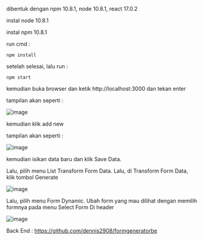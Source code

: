 dibentuk dengan npm 10.8.1, node 10.8.1, react 17.0.2

instal node 10.8.1

instal npm 10.8.1

run cmd :

```
npm install
```

setelah selesai, lalu run :
```
npm start
```

kemudian buka browser dan ketik http://localhost:3000 dan tekan enter

tampilan akan seperti :

![image](https://github.com/user-attachments/assets/746b0642-41b5-4dff-a12c-65137bdb92d4)

kemudian klik add new 

tampilan akan seperti :

![image](https://github.com/user-attachments/assets/0b7808de-f881-47e6-a653-a1336a097d58)

kemudian isikan data baru dan klik Save Data.

Lalu, pilih menu List Transform Form Data. Lalu, di Transform Form Data, klik tombol Generate

![image](https://github.com/user-attachments/assets/a06b0168-33b1-4e24-b924-3c5ccb0960c3)

Lalu, pilih menu Form Dynamic. Ubah form yang mau dilihat dengan memilih formnya pada menu Select Form Di header

![image](https://github.com/user-attachments/assets/2913ade9-c823-40f1-93c8-31249e4e1ca5)

Back End : https://github.com/dennis2908/formgeneratorbe
